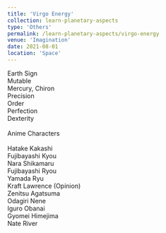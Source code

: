 ```yaml
---
title: 'Virgo Energy'
collection: learn-planetary-aspects
type: 'Others'
permalink: /learn-planetary-aspects/virgo-energy
venue: 'Imagination'
date: 2021-08-01
location: 'Space'
---
```


Earth Sign \
Mutable \
Mercury, Chiron \
Precision \
Order \
Perfection \
Dexterity \
\
Anime Characters \
\
Hatake Kakashi \
Fujibayashi Kyou \
Nara Shikamaru \
Fujibayashi Ryou \
Yamada Ryu \
Kraft Lawrence (Opinion) \
Zenitsu Agatsuma \
Odagiri Nene \
Iguro Obanai \
Gyomei Himejima \
Nate River
